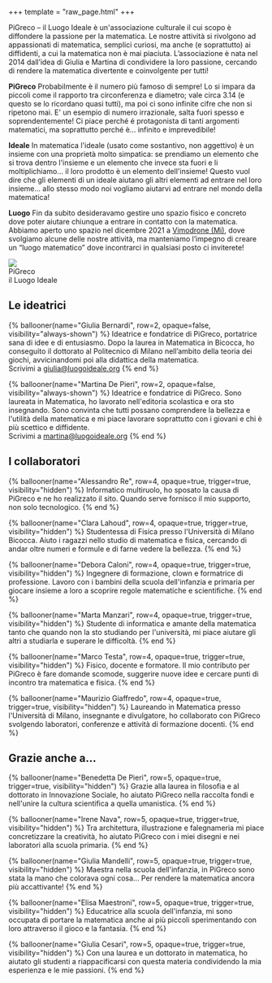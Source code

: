 +++
template = "raw_page.html"
+++
<div class="content colorlink newstyle">
<div>
PiGreco – il Luogo Ideale è un'associazione culturale il cui scopo è diffondere la passione per la matematica.
Le nostre attività si rivolgono ad appassionati di matematica, semplici curiosi, ma anche (e soprattutto) ai diffidenti,
a cui la matematica non è mai piaciuta.
L’associazione è nata nel 2014 dall’idea di Giulia e Martina di condividere la loro passione,
cercando di rendere la matematica divertente e coinvolgente per tutti!
<div class='logo-description'>
<p><b>PiGreco</b> Probabilmente è il numero più famoso di sempre! Lo si impara da piccoli come il rapporto tra circonferenza e diametro; vale circa 3.14 (e questo se lo ricordano quasi tutti), ma poi ci sono infinite cifre che non si ripetono mai. E' un esempio di numero irrazionale, salta fuori spesso e soprendentemente! Ci piace perché é protagonista di tanti argomenti matematici, ma soprattutto perché è... infinito e imprevedibile!</p>
<p><b>Ideale</b> In matematica l'ideale (usato come sostantivo, non  aggettivo) è un insieme con una proprietà molto simpatica: se prendiamo un elemento che si trova dentro l'insieme e un elemento che invece sta fuori e li moltiplichiamo... il loro prodotto è un elemento dell'insieme! Questo vuol dire che gli elementi di un ideale aiutano gli altri elementi ad entrare nel loro insieme... allo stesso modo noi vogliamo aiutarvi ad entrare nel mondo della matematica!</p>
<p><b>Luogo</b> Fin da subito desideravamo gestire uno spazio fisico e concreto dove poter aiutare chiunque a entrare in contatto con la matematica. Abbiamo aperto uno spazio nel dicembre 2021 a <a href="https://goo.gl/maps/gE9G18wyNPBv1Hve8">Vimodrone (Mi)</a>, dove svolgiamo alcune delle nostre attività, ma manteniamo l’impegno di creare un “luogo matematico” dove incontrarci in qualsiasi posto ci inviterete!</p>
<div class='full-logo'>
<img src="/images/logo.png" />
<div><span>PiGreco</span></br>il <span>Luogo</span> <span>Ideale</span></div>
</div>
</div>
</div>

<div>
<h2>Le ideatrici</h2>
<div class="balloonbox">

{% ballooner(name="Giulia Bernardi", row=2, opaque=false, visibility="always-shown") %}
Ideatrice e fondatrice di PiGreco, portatrice sana di idee e di entusiasmo.
Dopo la laurea in Matematica in Bicocca, ho conseguito il dottorato al Politecnico di Milano nell’ambito della teoria dei giochi, avvicinandomi poi alla didattica della matematica.
<br/>Scrivimi a <a href="mailto:giulia@luogoideale.org">giulia@luogoideale.org</a>
{% end %}

{% ballooner(name="Martina De Pieri", row=2, opaque=false, visibility="always-shown") %}
Ideatrice e fondatrice di PiGreco. Sono laureata in Matematica, ho lavorato nell'editoria scolastica e ora sto insegnando. Sono convinta che tutti possano comprendere la bellezza e l'utilità della matematica e mi piace lavorare soprattutto con i giovani e chi è più scettico e diffidente.
<br/>Scrivimi a <a href="mailto:martina@luogoideale.org">martina@luogoideale.org</a>
{% end %}

</div>
</div>

<div>
<h2>I collaboratori</h2>
<div class="balloonbox">

{% ballooner(name="Alessandro Re", row=4, opaque=true, trigger=true, visibility="hidden") %}
Informatico multiruolo, ho sposato la causa di PiGreco e ne ho realizzato il sito. Quando serve fornisco il mio supporto, non solo tecnologico.
{% end %}


{% ballooner(name="Clara Lahoud", row=4, opaque=true, trigger=true, visibility="hidden") %}
Studentessa di Fisica presso l'Università di Milano Bicocca. Aiuto i ragazzi nello studio di matematica e fisica, cercando di andar oltre numeri e formule e di farne vedere la bellezza.
{% end %}

{% ballooner(name="Debora Caloni", row=4, opaque=true, trigger=true, visibility="hidden") %}
Ingegnere di formazione, clown e formatrice di professione. Lavoro con i bambini della scuola dell'infanzia e primaria per giocare insieme a loro a scoprire regole matematiche e scientifiche.
{% end %}

</div>

<div class="balloonbox">

{% ballooner(name="Marta Manzari", row=4, opaque=true, trigger=true, visibility="hidden") %}
Studente di informatica e amante della matematica tanto che quando non la sto studiando per l'università, mi piace aiutare gli altri a studiarla e superare le difficoltà.
{% end %}


{% ballooner(name="Marco Testa", row=4, opaque=true, trigger=true, visibility="hidden") %}
Fisico, docente e formatore. Il mio contributo per PiGreco è fare domande scomode, suggerire nuove idee e cercare punti di incontro tra matematica e fisica.
{% end %}


{% ballooner(name="Maurizio Giaffredo", row=4, opaque=true, trigger=true, visibility="hidden") %}
Laureando in Matematica presso l'Università di Milano, insegnante e divulgatore, ho collaborato con PiGreco svolgendo laboratori, conferenze e attività di formazione docenti.
{% end %}

</div>

</div>

<h2>Grazie anche a...</h2>
<div class="balloonbox smaller-avatar">

{% ballooner(name="Benedetta De Pieri", row=5, opaque=true, trigger=true, visibility="hidden") %}
Grazie alla laurea in filosofia e al dottorato in Innovazione Sociale, ho aiutato PiGreco nella raccolta fondi e nell'unire la cultura scientifica a quella umanistica.
{% end %}


{% ballooner(name="Irene Nava", row=5, opaque=true, trigger=true, visibility="hidden") %}
Tra architettura, illustrazione e falegnameria mi piace concretizzare la creatività, ho aiutato PiGreco con i miei disegni e nei laboratori alla scuola primaria.
{% end %}


{% ballooner(name="Giulia Mandelli", row=5, opaque=true, trigger=true, visibility="hidden") %}
Maestra nella scuola dell'infanzia, in PiGreco sono stata la mano che colorava ogni cosa... Per rendere la matematica ancora più accattivante!
{% end %}


{% ballooner(name="Elisa Maestroni", row=5, opaque=true, trigger=true, visibility="hidden") %}
Educatrice alla scuola dell'infanzia, mi sono occupata di portare la matematica anche ai più piccoli sperimentando con loro attraverso il gioco e la fantasia.
{% end %}

{% ballooner(name="Giulia Cesari", row=5, opaque=true, trigger=true, visibility="hidden") %}
Con una laurea e un dottorato in matematica, ho aiutato gli studenti a riappacificarsi con questa materia condividendo la mia esperienza e le mie passioni.
{% end %}

</div>

</div>
